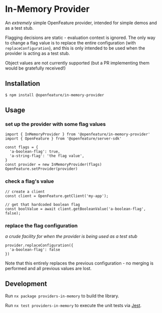 # In-Memory Provider

An *extremely* simple OpenFeature provider, intended for simple demos and as a test stub.

Flagging decisions are static - evaluation context is ignored. The only way to change a flag value is 
to replace the entire configuration (with `replaceConfiguration`), and this is only intended to be used
when the provider is acting as a test stub.

Object values are not currently supported (but a PR implementing them would be gratefully received!)

## Installation

```
$ npm install @openfeature/in-memory-provider
```

## Usage

### set up the provider with some flag values
```
import { InMemoryProvider } from '@openfeature/in-memory-provider'
import { OpenFeature } from '@openfeature/server-sdk'

const flags = {
  'a-boolean-flag': true,
  'a-string-flag': 'the flag value',
}
const provider = new InMemoryProvider(flags)
OpenFeature.setProvider(provider)
```

### check a flag's value
```
// create a client
const client = OpenFeature.getClient('my-app');

// get that hardcoded boolean flag
const boolValue = await client.getBooleanValue('a-boolean-flag', false);
```

### replace the flag configuration
*a crude facility for when the provider is being used as a test stub*

```
provider.replaceConfiguration({
  'a-boolean-flag': false
})
```

Note that this entirely replaces the previous configuration - no merging is
performed and all previous values are lost.


## Development

Run `nx package providers-in-memory` to build the library.

Run `nx test providers-in-memory` to execute the unit tests via [Jest](https://jestjs.io).
